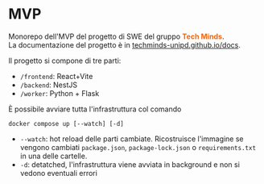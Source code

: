 # MVP
Monorepo dell'MVP del progetto di SWE del gruppo <span style="color:#f16610">**Tech Minds**</span>. \
La documentazione del progetto è in [techminds-unipd.github.io/docs](https://techminds-unipd.github.io/docs).

Il progetto si compone di tre parti:
- `/frontend`: React+Vite
- `/backend`: NestJS
- `/worker`: Python + Flask

È possibile avviare tutta l'infrastruttura col comando
```
docker compose up [--watch] [-d]
```
- `--watch`: hot reload delle parti cambiate. Ricostruisce l'immagine se vengono cambiati `package.json`, `package-lock.json` o `requirements.txt` in una delle cartelle.
- `-d`: detatched, l'infrastruttura viene avviata in background e non si vedono eventuali errori